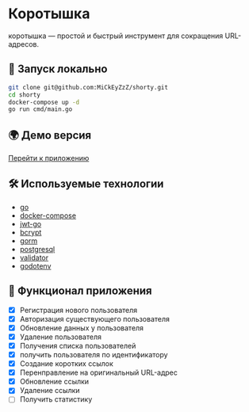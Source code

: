 # Коротышка

коротышка — простой и быстрый инструмент для сокращения URL-адресов.

## 🚀 Запуск локально

```zsh
git clone git@github.com:MiCkEyZzZ/shorty.git
cd shorty
docker-compose up -d
go run cmd/main.go
```

## 🌍 Демо версия

[Перейти к приложению]()

## 🛠 Используемые технологии

- [go](https://go.dev/)
- [docker-compose](https://docs.docker.com/compose/)
- [jwt-go](https://github.com/golang-jwt/jwt)
- [bcrypt](https://github.com/golang/crypto)
- [gorm](https://github.com/go-gorm/gorm)
- [postgresql](https://www.postgresql.org/)
- [validator](https://github.com/go-playground/validator)
- [godotenv](https://github.com/joho/godotenv)

## 📌 Функционал приложения

- [x] Регистрация нового пользователя
- [x] Авторизация существующего пользователя
- [x] Обновление данных у пользователя
- [x] Удаление пользователя
- [x] Получения списка пользователей
- [x] получить пользователя по идентификатору
- [x] Создание коротких ссылок
- [x] Перенправление на оригинальный URL-адрес
- [x] Обновление ссылки
- [x] Удаление ссылки
- [ ] Получить статистику
